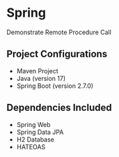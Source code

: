 # Spring
Demonstrate Remote Procedure Call

## Project Configurations
- Maven Project
- Java (version 17)
- Spring Boot (version 2.7.0)

## Dependencies Included
- Spring Web
- Spring Data JPA
- H2 Database
- HATEOAS
